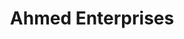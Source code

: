 ---
title: "Ahmed Enterprises"
url: /karachi/ahmed-enterprises-suit-m2-mezzanine-floor-arif-plaza-street-6-garden-west-burns-road/
shop: Allgemein
---